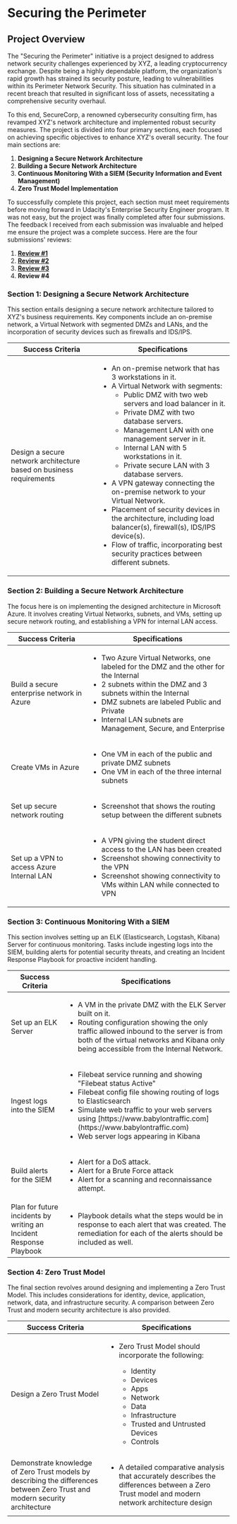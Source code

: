 # Securing the Perimeter

## Project Overview

The "Securing the Perimeter" initiative is a project designed to address network security challenges experienced by XYZ, a leading cryptocurrency exchange. Despite being a highly dependable platform, the organization's rapid growth has strained its security posture, leading to vulnerabilities within its Perimeter Network Security. This situation has culminated in a recent breach that resulted in significant loss of assets, necessitating a comprehensive security overhaul. 

To this end, SecureCorp, a renowned cybersecurity consulting firm, has revamped XYZ's network architecture and implemented robust security measures. The project is divided into four primary sections, each focused on achieving specific objectives to enhance XYZ's overall security. The four main sections are:

1. **Designing a Secure Network Architecture**
2. **Building a Secure Network Architecture**
3. **Continuous Monitoring With a SIEM (Security Information and Event Management)**
4. **Zero Trust Model Implementation**

To successfully complete this project, each section must meet requirements before moving forward in Udacity's Enterprise Security Engineer program. It was not easy, but the project was finally completed after four submissions. The feedback I received from each submission was invaluable and helped me ensure the project was a complete success. Here are the four submissions' reviews:

1. **[Review #1](https://github.com/krillavilla/Securing-the-Perimeter/blob/main/Review_1.md)**
2. **[Review #2](https://github.com/krillavilla/Securing-the-Perimeter/blob/main/Review_2.md)**
3. **[Review #3](https://github.com/krillavilla/Securing-the-Perimeter/blob/main/Review_3.md)**
4. **Review #4**

### Section 1: Designing a Secure Network Architecture

This section entails designing a secure network architecture tailored to XYZ's business requirements. Key components include an on-premise network, a Virtual Network with segmented DMZs and LANs, and the incorporation of security devices such as firewalls and IDS/IPS.

<table>
  <thead>
    <tr>
      <th>Success Criteria</th>
      <th>Specifications</th>
    </tr>
  </thead>
  <tbody>
    <tr>
      <td>Design a secure network architecture based on business requirements</td>
      <td>
        <ul>
          <li>An on-premise network that has 3 workstations in it.</li>
          <li>A Virtual Network with segments:
            <ul>
              <li>Public DMZ with two web servers and load balancer in it.</li>
              <li>Private DMZ with two database servers.</li>
              <li>Management LAN with one management server in it.</li>
              <li>Internal LAN with 5 workstations in it.</li>
              <li>Private secure LAN with 3 database servers.</li>
            </ul>
          </li>
          <li>A VPN gateway connecting the on-premise network to your Virtual Network.</li>
          <li>Placement of security devices in the architecture, including load balancer(s), firewall(s), IDS/IPS device(s).</li>
          <li>Flow of traffic, incorporating best security practices between different subnets.</li>
        </ul>
      </td>
    </tr>
  </tbody>
</table>

### Section 2: Building a Secure Network Architecture

The focus here is on implementing the designed architecture in Microsoft Azure. It involves creating Virtual Networks, subnets, and VMs, setting up secure network routing, and establishing a VPN for internal LAN access.

<table>
  <thead>
    <tr>
      <th>Success Criteria</th>
      <th>Specifications</th>
    </tr>
  </thead>
  <tbody>
    <tr>
      <td>Build a secure enterprise network in Azure</td>
      <td>
        <ul>
          <li>Two Azure Virtual Networks, one labeled for the DMZ and the other for the Internal</li>
          <li>2 subnets within the DMZ and 3 subnets within the Internal</li>
          <li>DMZ subnets are labeled Public and Private</li>
          <li>Internal LAN subnets are Management, Secure, and Enterprise</li>
        </ul>
      </td>
    </tr>
    <tr>
      <td>Create VMs in Azure</td>
      <td>
        <ul>
          <li>One VM in each of the public and private DMZ subnets</li>
          <li>One VM in each of the three internal subnets</li>
        </ul>
      </td>
    </tr>
    <tr>
      <td>Set up secure network routing</td>
      <td>
        <ul>
          <li>Screenshot that shows the routing setup between the different subnets</li>
        </ul>
      </td>
    </tr>
    <tr>
      <td>Set up a VPN to access Azure Internal LAN</td>
      <td>
        <ul>
          <li>A VPN giving the student direct access to the LAN has been created</li>
          <li>Screenshot showing connectivity to the VPN</li>
          <li>Screenshot showing connectivity to VMs within LAN while connected to VPN</li>
        </ul>
      </td>
    </tr>
  </tbody>
</table>

### Section 3: Continuous Monitoring With a SIEM

This section involves setting up an ELK (Elasticsearch, Logstash, Kibana) Server for continuous monitoring. Tasks include ingesting logs into the SIEM, building alerts for potential security threats, and creating an Incident Response Playbook for proactive incident handling.

<table>
  <thead>
    <tr>
      <th>Success Criteria</th>
      <th>Specifications</th>
    </tr>
  </thead>
  <tbody>
    <tr>
      <td>Set up an ELK Server</td>
      <td>
        <ul>
          <li>A VM in the private DMZ with the ELK Server built on it.</li>
          <li>Routing configuration showing the only traffic allowed inbound to the server is from both of the virtual networks and Kibana only being accessible from the Internal Network.</li>
        </ul>
      </td>
    </tr>
    <tr>
      <td>Ingest logs into the SIEM</td>
      <td>
        <ul>
          <li>Filebeat service running and showing "Filebeat status Active"</li>
          <li>Filebeat config file showing routing of logs to Elasticsearch</li>
          <li>Simulate web traffic to your web servers using [https://www.babylontraffic.com](https://www.babylontraffic.com)</li>
          <li>Web server logs appearing in Kibana</li>
        </ul>
      </td>
    </tr>
    <tr>
      <td>Build alerts for the SIEM</td>
      <td>
        <ul>
          <li>Alert for a DoS attack.</li>
          <li>Alert for a Brute Force attack</li>
          <li>Alert for a scanning and reconnaissance attempt.</li>
        </ul>
      </td>
    </tr>
    <tr>
      <td>Plan for future incidents by writing an Incident Response Playbook</td>
      <td>
        <ul>
          <li>Playbook details what the steps would be in response to each alert that was created. The remediation for each of the alerts should be included as well.</li>
        </ul>
      </td>
    </tr>
  </tbody>
</table>


### Section 4: Zero Trust Model

The final section revolves around designing and implementing a Zero Trust Model. This includes considerations for identity, device, application, network, data, and infrastructure security. A comparison between Zero Trust and modern security architecture is also provided.

<table>
  <thead>
    <tr>
      <th>Success Criteria</th>
      <th>Specifications</th>
    </tr>
  </thead>
  <tbody>
    <tr>
      <td>Design a Zero Trust Model</td>
      <td>
        <ul>
          <li>Zero Trust Model should incorporate the following:</li>
          <ul>
            <li>Identity</li>
            <li>Devices</li>
            <li>Apps</li>
            <li>Network</li>
            <li>Data</li>
            <li>Infrastructure</li>
            <li>Trusted and Untrusted Devices</li>
            <li>Controls</li>
          </ul>
        </ul>
      </td>
    </tr>
    <tr>
      <td>Demonstrate knowledge of Zero Trust models by describing the differences between Zero Trust and modern security architecture</td>
      <td>
        <ul>
          <li>A detailed comparative analysis that accurately describes the differences between a Zero Trust model and modern network architecture design</li>
        </ul>
      </td>
    </tr>
  </tbody>
</table>

